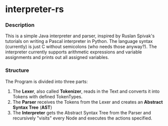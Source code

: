 <h1>interpreter-rs</h1>
<h3>Description</h3>
This is a simple Java interpreter and parser, inspired by Ruslan Spivak's tutorials on writing a Pascal interpreter in Python. 
The language syntax (currently) is just C without semicolons (who needs those anyway?). The interpreter currently supports arithmetic expressions and variable assignments and prints out all assigned variables.
<h3>Structure</h3>
The Program is divided into three parts:
<ol>
<li>The <b>Lexer</b>, also called <b>Tokenizer</b>, reads in the Text and converts it into Tokens with defined TokenTypes.</li>
<li>The <b>Parser</b> receives the Tokens from the Lexer and creates an <b>Abstract Syntax Tree</b> (<b>AST</b>)</li>
<li>The <b>Interpreter</b> gets the Abstract Syntax Tree from the Parser and recursively "visits" every Node and executes the actions specified.</li>
</ol>
